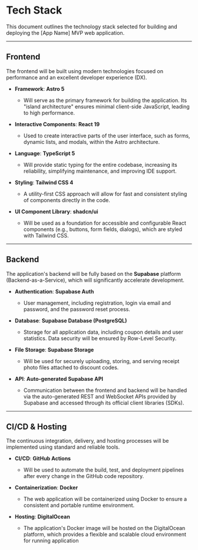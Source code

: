 # Tech Stack

This document outlines the technology stack selected for building and deploying the [App Name] MVP web application.

---

## Frontend

The frontend will be built using modern technologies focused on performance and an excellent developer experience (DX).

* **Framework**: **Astro 5**
    * Will serve as the primary framework for building the application. Its "island architecture" ensures minimal client-side JavaScript, leading to high performance.

* **Interactive Components**: **React 19**
    * Used to create interactive parts of the user interface, such as forms, dynamic lists, and modals, within the Astro architecture.

* **Language**: **TypeScript 5**
    * Will provide static typing for the entire codebase, increasing its reliability, simplifying maintenance, and improving IDE support.

* **Styling**: **Tailwind CSS 4**
    * A utility-first CSS approach will allow for fast and consistent styling of components directly in the code.

* **UI Component Library**: **shadcn/ui**
    * Will be used as a foundation for accessible and configurable React components (e.g., buttons, form fields, dialogs), which are styled with Tailwind CSS.

---

## Backend

The application's backend will be fully based on the **Supabase** platform (Backend-as-a-Service), which will significantly accelerate development.

* **Authentication**: **Supabase Auth**
    * User management, including registration, login via email and password, and the password reset process.

* **Database**: **Supabase Database (PostgreSQL)**
    * Storage for all application data, including coupon details and user statistics. Data security will be ensured by Row-Level Security.

* **File Storage**: **Supabase Storage**
    * Will be used for securely uploading, storing, and serving receipt photo files attached to discount codes.

* **API**: **Auto-generated Supabase API**
    * Communication between the frontend and backend will be handled via the auto-generated REST and WebSocket APIs provided by Supabase and accessed through its official client libraries (SDKs).

---

## CI/CD & Hosting

The continuous integration, delivery, and hosting processes will be implemented using standard and reliable tools.

* **CI/CD**: **GitHub Actions**
    * Will be used to automate the build, test, and deployment pipelines after every change in the GitHub code repository.

* **Containerization**: **Docker**
    * The web application will be containerized using Docker to ensure a consistent and portable runtime environment.

* **Hosting**: **DigitalOcean**
    * The application's Docker image will be hosted on the DigitalOcean platform, which provides a flexible and scalable cloud environment for running application

